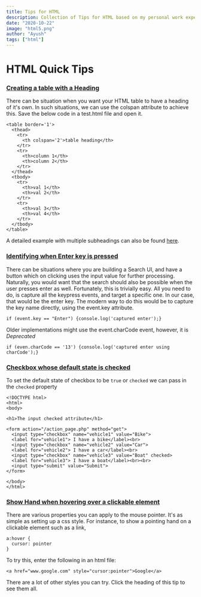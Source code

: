 ```yaml
---
title: Tips for HTML
description: Collection of Tips for HTML based on my personal work experience
date: "2020-10-22"
image: "html5.png"
author: "Ayush"
tags: ["html"]
---
```


# HTML Quick Tips

### [Creating a table with a Heading](https://stackoverflow.com/questions/22702825/create-a-table-with-sub-headings-and-side-headings)

There can be situation when you want your HTML table to have a heading of it's own.
In such situations, we can use the colspan attribute to achieve this.
Save the below code in a test.html file and open it.

```
<table border='1'>
  <thead>
    <tr>
      <th colspan='2'>table heading</th>
    </tr>
    <tr>
      <th>column 1</th>
      <th>column 2</th>
    </tr>
  </thead>
  <tbody>
    <tr>
      <th>val 1</th>
      <th>val 2</th>
    </tr>
    <tr>
      <th>val 3</th>
      <th>val 4</th>
    </tr>
  </tbody>
</table>
```

A detailed example with multiple subheadings can also be found [here](http://jsfiddle.net/TLAV8/).

### [Identifying when Enter key is pressed]()

There can be situations where you are building a Search UI, and have a button which on clicking uses the input value for further processing.
Naturally, you would want that the search should also be possible when the user presses enter as well.
Fortunately, this is trivially easy. All you need to do, is capture all the keypress events, and target a specific one. In our case, that would be the enter key.
The modern way to do this would be to capture the key name directly, using the event.key attribute.

```
if (event.key == "Enter") {console.log('captured enter');}
```

Older implementations might use the event.charCode event, however, it is _Deprecated_

```
if (even.charCode == '13') {console.log('captured enter using charCode');}
```

### [Checkbox whose default state is checked](https://www.w3schools.com/tags/att_input_checked.asp)

To set the default state of checkbox to be `true` or `checked` we can pass in the `checked` property

```
<!DOCTYPE html>
<html>
<body>

<h1>The input checked attribute</h1>

<form action="/action_page.php" method="get">
  <input type="checkbox" name="vehicle1" value="Bike">
  <label for="vehicle1"> I have a bike</label><br>
  <input type="checkbox" name="vehicle2" value="Car">
  <label for="vehicle2"> I have a car</label><br>
  <input type="checkbox" name="vehicle3" value="Boat" checked>
  <label for="vehicle3"> I have a boat</label><br><br>
  <input type="submit" value="Submit">
</form>

</body>
</html>

```

### [Show Hand when hovering over a clickable element](https://www.w3schools.com/cssref/tryit.asp?filename=trycss_cursor)

There are various properties you can apply to the mouse pointer.
It's as simple as setting up a css style.
For instance, to show a pointing hand on a clickable element such as a link,

```
a:hover {
  cursor: pointer
}
```

To try this, enter the following in an html file:

```
<a href="www.google.com" style="cursor:pointer">Google</a>
```

There are a lot of other styles you can try. Click the heading of this tip to see them all.
